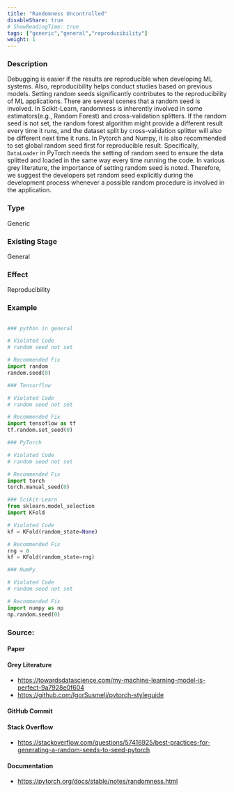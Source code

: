 ```yaml
---
title: "Randomness Uncontrolled"
disableShare: true
# ShowReadingTime: true
tags: ["generic","general","reproducibility"]
weight: 1
---
```


### Description

Debugging is easier if the results are reproducible when developing ML systems. Also, reproducibility helps conduct studies based on previous models. Setting random seeds significantly contributes to the reproducibility of ML applications. There are several scenes that a random seed is involved. In Scikit-Learn, randomness is inherently involved in some estimators(e.g., Random Forest) and cross-validation splitters. If the random seed is not set, the random forest algorithm might provide a different result every time it runs, and the dataset split by cross-validation splitter will also be different next time it runs. In Pytorch and Numpy, it is also recommended to set global random seed first for reproducible result. Specifically, `DataLoader` in PyTorch needs the setting of random seed to ensure the data splitted and loaded in the same way every time running the code. In various grey literature, the importance of setting random seed is noted. Therefore, we suggest the developers set random seed explicitly during the development process whenever a possible random procedure is involved in the application.


### Type

Generic

### Existing Stage

General

### Effect

Reproducibility

### Example

```python

### python in general

# Violated Code
# random seed not set

# Recommended Fix
import random
random.seed(0)

### Tensorflow

# Violated Code
# random seed not set

# Recommended Fix
import tensoflow as tf
tf.random.set_seed(0)

### PyTorch

# Violated Code
# random seed not set

# Recommended Fix
import torch
torch.manual_seed(0)

### Scikit-Learn
from sklearn.model_selection 
import KFold

# Violated Code
kf = KFold(random_state=None)

# Recommended Fix
rng = 0
kf = KFold(random_state=rng)

### NumPy

# Violated Code
# random seed not set

# Recommended Fix
import numpy as np
np.random.seed(0)

```

### Source:

#### Paper 

#### Grey Literature
- https://towardsdatascience.com/my-machine-learning-model-is-perfect-9a7928e0f604
- https://github.com/IgorSusmelj/pytorch-styleguide

#### GitHub Commit

#### Stack Overflow
- https://stackoverflow.com/questions/57416925/best-practices-for-generating-a-random-seeds-to-seed-pytorch

#### Documentation
- https://pytorch.org/docs/stable/notes/randomness.html

